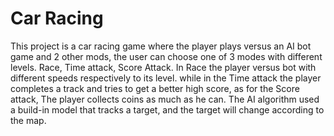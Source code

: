 # Car Racing
<p>
This project is a car racing game where the player plays versus an AI bot game and 2 other mods, the user can choose one of 3 modes with different levels. Race, Time attack, Score Attack. In Race the player versus bot with different speeds respectively to its level. while in the Time attack the player completes a track and tries to get a better high score, as for the Score attack, The player collects coins as much as he can.
The AI algorithm used a build-in model that tracks a target, and the target will change according to the map.

</p>
 
